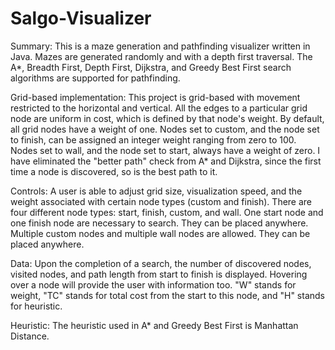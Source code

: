# Salgo-Visualizer

Summary:
This is a maze generation and pathfinding visualizer written in Java. Mazes are generated randomly and with a depth first traversal. The A*, Breadth First, Depth First, Dijkstra, and Greedy Best First search algorithms are supported for pathfinding.

Grid-based implementation:
This project is grid-based with movement restricted to the horizontal and vertical. All the edges to a particular grid node are uniform in cost, which is defined by that node's weight. By default, all grid nodes have a weight of one. Nodes set to custom, and the node set to finish, can be assigned an integer weight ranging from zero to 100. Nodes set to wall, and the node set to start, always have a weight of zero. I have eliminated the "better path" check from A* and Dijkstra, since the first time a node is discovered, so is the best path to it.

Controls:
A user is able to adjust grid size, visualization speed, and the weight associated with certain node types (custom and finish). There are four different node types: start, finish, custom, and wall. One start node and one finish node are necessary to search. They can be placed anywhere. Multiple custom nodes and multiple wall nodes are allowed. They can be placed anywhere.

Data:
Upon the completion of a search, the number of discovered nodes, visited nodes, and path length from start to finish is displayed. Hovering over a node will provide the user with information too. "W" stands for weight, "TC" stands for total cost from the start to this node, and "H" stands for heuristic.

Heuristic:
The heuristic used in A* and Greedy Best First is Manhattan Distance.


